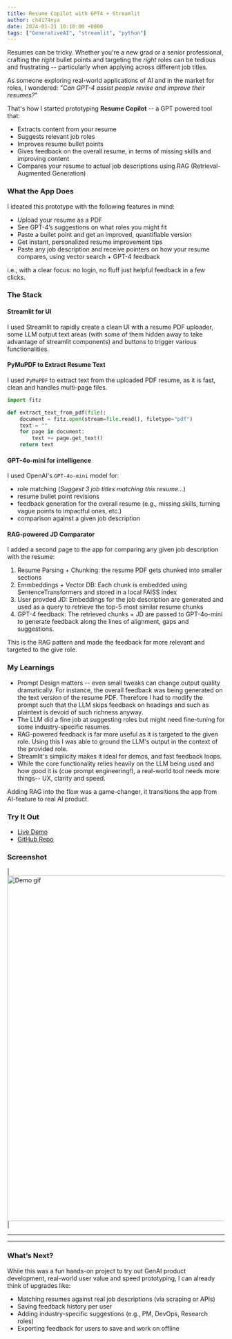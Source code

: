 ```yaml
---
title: Resume Copilot with GPT4 + Streamlit
author: ch4174nya
date: 2024-01-21 10:10:00 +0800
tags: ["GenerativeAI", "streamlit", "python"]
---
```


Resumes can be tricky.
Whether you're a new grad or a senior professional, crafting the _right_ bullet points and targeting the _right_ roles can be tedious and frustrating -- particularly when applying across different job titles.

As someone exploring real-world applications of AI and in the market for roles, I wondered: "_Can GPT-4 assist people revise and improve their resumes?_"

That's how I started prototyping **Resume Copilot** -- a GPT powered tool that: 
- Extracts content from your resume
- Suggests relevant job roles
- Improves resume bullet points
- Gives feedback on the overall resume, in terms of missing skills and improving content
- Compares your resume to actual job descriptions using RAG (Retrieval-Augmented Generation)

### What the App Does

I ideated this prototype with the following features in mind: 
- Upload your resume as a PDF
- See GPT-4’s suggestions on what roles you might fit
- Paste a bullet point and get an improved, quantifiable version
- Get instant, personalized resume improvement tips
- Paste any job description and receive pointers on how your resume compares, using vector search + GPT-4 feedback

i.e., with a clear focus: no login, no fluff just helpful feedback in a few clicks.

### The Stack

#### Streamlit for UI
I used Streamlit to rapidly create a clean UI with a resume PDF uploader, some LLM output text areas (with some of them hidden away to take advantage of streamlit components) and buttons to trigger various functionalities.

#### PyMuPDF to Extract Resume Text
I used `PyMuPDF` to extract text from the uploaded PDF resume, as it is fast, clean and handles multi-page files.
```python
import fitz

def extract_text_from_pdf(file):
    document = fitz.open(stream=file.read(), filetype="pdf")
    text = ""
    for page in document:
        text += page.get_text()
    return text
```

#### GPT-4o-mini for intelligence
I used OpenAI's `GPT-4o-mini` model for:
- role matching (_Suggest 3 job titles matching this resume..._)
- resume bullet point revisions
- feedback generation for the overall resume (e.g., missing skills, turning vague points to impactful ones, etc.)
- comparison against a given job description

#### RAG-powered JD Comparator
I added a second page to the app for comparing any given job description with the resume:
1. Resume Parsing + Chunking: the resume PDF gets chunked into smaller sections
2. Emmbeddings + Vector DB: Each chunk is embedded using SentenceTransformers and stored in a local FAISS index
3. User provded JD: Embeddings for the job description are generated and used as a query to retrieve the top-5 most similar resume chunks
4. GPT-4 feedback: The retrieved chunks + JD are passed to GPT-4o-mini to generate feedback along the lines of alignment, gaps and suggestions.

This is the RAG pattern and made the feedback far more relevant and targeted to the give role.


### My Learnings
- Prompt Design matters -- even small tweaks can change output quality dramatically. For instance, the overall feedback was being generated on the text version of the resume PDF. Therefore I had to modify the prompt such that the LLM skips feedback on headings and such as plaintext is devoid of such richness anyway.
- The LLM did a fine job at suggesting roles but might need fine-tuning for some industry-specific resumes.
- RAG-powered feedback is far more useful as it is targeted to the given role. Using this I was able to ground the LLM's output in the context of the provided role.
- Streamlit's simplicity makes it ideal for demos, and fast feedback loops.
- While the core functionality relies heavily on the LLM being used and how good it is (cue prompt engineering!), a real-world tool needs more things-- UX, clarity and speed.

Adding RAG into the flow was a game-changer, it transitions the app from AI-feature to real AI product.

### Try It Out
- [Live Demo](https://genai-resume-copilot-aaz7xhssqfnn3auazspr4u.streamlit.app/)
- [GitHub Repo](https://github.com/ch4174nya/genAI-resume-copilot)


### Screenshot
| <img src="{{site.url}}{{site.baseurl}}/assets/img/demo-resume-copilot.gif" alt="Demo gif" width="800"/> | 
<!-- |:--:|  -->
<!-- | *High-level architecture for data flowing through SAFER* | -->

---
---

### What’s Next?
While this was a fun hands-on project to try out GenAI product development, real-world user value and speed prototyping, I can already think of upgrades like:
- Matching resumes against real job descriptions (via scraping or APIs)
- Saving feedback history per user
- Adding industry-specific suggestions (e.g., PM, DevOps, Research roles)
- Exporting feedback for users to save and work on offline
